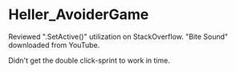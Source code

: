 # Heller_AvoiderGame

Reviewed ".SetActive()" utilization on StackOverflow.
"Bite Sound" downloaded from YouTube.

Didn't get the double click-sprint to work in time.
 
